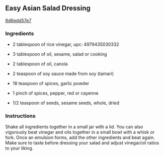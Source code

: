 ## Easy Asian Salad Dressing

[8d6edd57e7](http://tastykitchen.com/recipes/salads/easy-asian-salad-dressing/)

### Ingredients

 - 2 tablespoon of rice vinegar, upc: 4979435030332

 - 3 tablespoon of oil, sesame, salad or cooking

 - 2 tablespoon of oil, canola

 - 2 teaspoon of soy sauce made from soy (tamari)

 - 18 teaspoon of spices, garlic powder

 - 1 pinch of spices, pepper, red or cayenne

 - 1/2 teaspoon of seeds, sesame seeds, whole, dried

### Instructions

Shake all ingredients together in a small jar with a lid. You can also vigorously beat vinegar and oils together in a small bowl with a whisk or fork. Once an emulsion forms, add the other ingredients and beat again. Make sure to taste before dressing your salad and adjust vinegar/oil ratios to your liking.